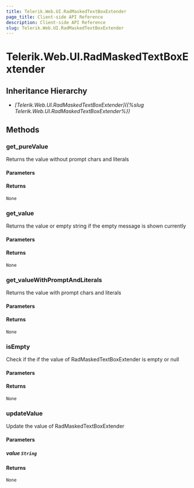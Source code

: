 ```yaml
---
title: Telerik.Web.UI.RadMaskedTextBoxExtender
page_title: Client-side API Reference
description: Client-side API Reference
slug: Telerik.Web.UI.RadMaskedTextBoxExtender
---
```


# Telerik.Web.UI.RadMaskedTextBoxExtender  

## Inheritance Hierarchy

* *[Telerik.Web.UI.RadMaskedTextBoxExtender]({%slug Telerik.Web.UI.RadMaskedTextBoxExtender%})*

## Methods

###  get_pureValue

Returns the value without prompt chars and literals

#### Parameters

#### Returns

`None` 

###  get_value

Returns the value or empty string if the empty message is shown currently

#### Parameters

#### Returns

`None` 

###  get_valueWithPromptAndLiterals

Returns the value with prompt chars and literals

#### Parameters

#### Returns

`None` 

###  isEmpty

Check if the if the value of RadMaskedTextBoxExtender is empty or null

#### Parameters

#### Returns

`None` 

###  updateValue

Update the value of RadMaskedTextBoxExtender

#### Parameters

##### value `String`

#### Returns

`None` 


